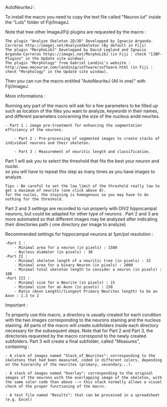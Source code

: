 AutoNeuriteJ :

To install the macro you need to copy the text file called "Neuron.lut" inside the "Luts" folder of Fiji/ImageJ.

Note that tree other ImageJ/Fiji plugins are requested by the macro :
	
	The plugin "Analyze Skeleton 2D/3D" Developped by Ignacio Arganda-Carreras http://imagej.net/AnalyzeSkeleton (By default in Fiji)
	The plugin "MorphoLibJ" Developped by David Legland and Ignacio Arganda-Carreras https://imagej.net/MorphoLibJ (in Fiji : check "IJBP-Plugins" in the Update site window).
	The plugin "Morphology" from Gabriel Landini's website : http://www.mecourse.com/landinig/software/software.html (in Fiji : check "Morphology" in the Update site window).

Then you can run the macro entitled "AutoNeuriteJ (All in one)" with Fiji/ImageJ.

More informations :

Running any part of the macro will ask for a few parameters to be filled up such as location of the files you want to analyze, keywords in their names, and different parameters concerning the size of the nucleus andd neurites.
        
	- Part 1 : image pre-treatment for enhancing the segmentation efficiency of the neurons.

        - Part 2 : Pre-processing of segmented images to create stacks of individual neurons and their skeleton.

        - Part 3 : Measurement of neuritic length and classification.

Part 1 will ask you to select the threshold that fits the best your neuron and nuclei.  
so you will have to repeat this step as many times as you have images to analyze.
        
	Tips : Be careful to set the low limit of the threshold really low to get a maximum of neurite (one click above 0).
	for the nuclei, the staining is homogenous so you may have to do nothing for the threshold.

Part 2 and 3 settings are recorded to run properly with DIV2 hippocampal neurons, but could be adapted for other type of neurons .
Part 2 and 3 are more automated so that different images may be analyzed after indicating their directories path ( one directory per image to analyze).

Recommended settings for hippocampal neurons at 1µm/pxl resolution :

	-Part I :
		- Minimal area for a neuron (in pixels) : 1500
		- Nucleus diameter (in pixels) : 30			
	-Part II :
		- Minimal skeleton length of a neuritic tree (in pixels) : 15
		- Minimal area for a binary Neuron (in pixels) : 2000
		- Minimal total skeleton length to consider a neuron (in pixels) : 100
	-Part III :
		- Minimal size for a Neurite (in pixels) : 15
		- Minimal size for an Axon (in pixels) : 150
		- Ratio (Axon Length)/(Longest Primary Neurites length) to be an Axon : 1.3 to 2


Important :

To properly use this macro, a directory is usually created for each condition with the two images corresponding to the neurons staining and the nucleus staining. All parts of the macro will create subfolders inside each directory necessary for the subsequent steps. Note that for Part 2 and Part 3, the directories requested by the macro correspond to the newly created subfolders. Part 3 will create a final subfolder, called "Measures", containing :
	
	- A stack of images named "Stack_of_Neurites": corresponding to the skeletons that had been measured, coded in different colors, depending on the hierarchy of the neurites (primary, secondary...).
        
	- A stack of images named "Overlay": corresponding to the original images of the neurons with the overlapping image of the skeleton, with the same color code than above --> this stack normally allows a visual check of the proper functioning of the macro.
        
	- A text file named "Results": that can be processed in a spreadsheet (e.g. Excel)
